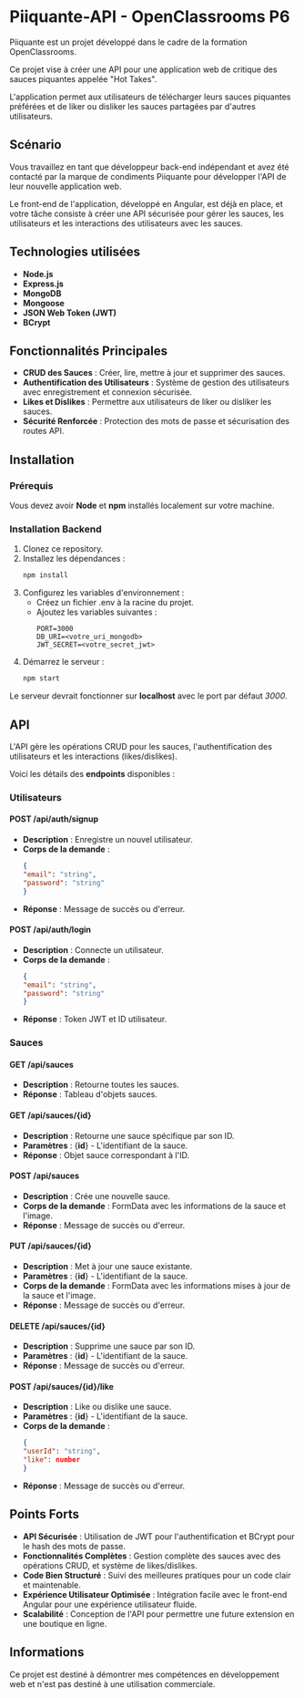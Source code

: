# Piiquante-API  - OpenClassrooms P6

Piiquante est un projet développé dans le cadre de la formation OpenClassrooms. 

Ce projet vise à créer une API pour une application web de critique des sauces piquantes appelée "Hot Takes". 

L'application permet aux utilisateurs de télécharger leurs sauces piquantes préférées et de liker ou disliker les sauces partagées par d'autres utilisateurs.


## Scénario

Vous travaillez en tant que développeur back-end indépendant et avez été contacté par la marque de condiments Piiquante pour développer l'API de leur nouvelle application web. 

Le front-end de l'application, développé en Angular, est déjà en place, et votre tâche consiste à créer une API sécurisée pour gérer les sauces, les utilisateurs et les interactions des utilisateurs avec les sauces.

## Technologies utilisées

- **Node.js**
- **Express.js**
- **MongoDB**
- **Mongoose**
- **JSON Web Token (JWT)**
- **BCrypt**

## Fonctionnalités Principales

- **CRUD des Sauces** : Créer, lire, mettre à jour et supprimer des sauces.
- **Authentification des Utilisateurs** : Système de gestion des utilisateurs avec enregistrement et connexion sécurisée.
- **Likes et Dislikes** : Permettre aux utilisateurs de liker ou disliker les sauces.
- **Sécurité Renforcée** : Protection des mots de passe et sécurisation des routes API.

## Installation

### Prérequis

Vous devez avoir **Node** et **npm** installés localement sur votre machine.

### Installation Backend

1. Clonez ce repository.
2. Installez les dépendances :
    ```bash
    npm install
    ```
3. Configurez les variables d'environnement :
    - Créez un fichier .env à la racine du projet.
    - Ajoutez les variables suivantes :
        ```env
        PORT=3000
        DB_URI=<votre_uri_mongodb>
        JWT_SECRET=<votre_secret_jwt>
        ```
4. Démarrez le serveur :
    ```bash
    npm start
    ```

Le serveur devrait fonctionner sur **localhost** avec le port par défaut *3000*.

## API

L'API gère les opérations CRUD pour les sauces, l'authentification des utilisateurs et les interactions (likes/dislikes). 

Voici les détails des **endpoints** disponibles :

### Utilisateurs

#### POST /api/auth/signup

- **Description** : Enregistre un nouvel utilisateur.
- **Corps de la demande** :
    ```json
    {
    "email": "string",
    "password": "string"
    }
    ```
- **Réponse** : Message de succès ou d'erreur.


#### POST /api/auth/login

- **Description** : Connecte un utilisateur.
- **Corps de la demande** :
    ```json
    {
    "email": "string",
    "password": "string"
    }
    ```
- **Réponse** : Token JWT et ID utilisateur.



### Sauces

#### GET /api/sauces

- **Description** : Retourne toutes les sauces.
- **Réponse** : Tableau d'objets sauces.


#### GET /api/sauces/{id}

- **Description** : Retourne une sauce spécifique par son ID.
- **Paramètres** : {**id**} - L'identifiant de la sauce.
- **Réponse** : Objet sauce correspondant à l'ID.


#### POST /api/sauces

- **Description** : Crée une nouvelle sauce.
- **Corps de la demande** : FormData avec les informations de la sauce et l'image.
- **Réponse** : Message de succès ou d'erreur.


#### PUT /api/sauces/{id}

- **Description** : Met à jour une sauce existante.
- **Paramètres** : {**id**} - L'identifiant de la sauce.
- **Corps de la demande** : FormData avec les informations mises à jour de la sauce et l'image.
- **Réponse** : Message de succès ou d'erreur.


#### DELETE /api/sauces/{id}

- **Description** : Supprime une sauce par son ID.
- **Paramètres** : {**id**} - L'identifiant de la sauce.
- **Réponse** : Message de succès ou d'erreur.


#### POST /api/sauces/{id}/like

- **Description** : Like ou dislike une sauce.
- **Paramètres** : {**id**} - L'identifiant de la sauce.
- **Corps de la demande** :
    ```json
    {
    "userId": "string",
    "like": number
    }
    ```
- **Réponse** : Message de succès ou d'erreur.



## Points Forts

- **API Sécurisée** : Utilisation de JWT pour l'authentification et BCrypt pour le hash des mots de passe.
- **Fonctionnalités Complètes** : Gestion complète des sauces avec des opérations CRUD, et système de likes/dislikes.
- **Code Bien Structuré** : Suivi des meilleures pratiques pour un code clair et maintenable.
- **Expérience Utilisateur Optimisée** : Intégration facile avec le front-end Angular pour une expérience utilisateur fluide.
- **Scalabilité** : Conception de l'API pour permettre une future extension en une boutique en ligne.

## Informations

Ce projet est destiné à démontrer mes compétences en développement web et n'est pas destiné à une utilisation commerciale.
